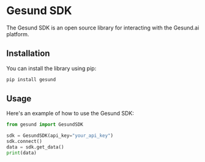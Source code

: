 # Gesund SDK

The Gesund SDK is an open source library for interacting with the Gesund.ai platform.

## Installation

You can install the library using pip:

```bash
pip install gesund
```

## Usage

Here's an example of how to use the Gesund SDK:

```python
from gesund import GesundSDK

sdk = GesundSDK(api_key="your_api_key")
sdk.connect()
data = sdk.get_data()
print(data)
```
